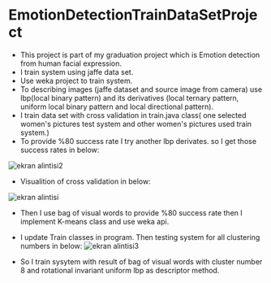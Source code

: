 # EmotionDetectionTrainDataSetProject #
* This project is part of my graduation project which is Emotion detection from human facial expression.
* I train system using jaffe data set.
*  Use weka project to train system.
* To describing images (jaffe dataset and source image from camera) use lbp(local binary pattern) and its
derivatives (local ternary pattern, uniform local binary pattern and local directional pattern).
* I train data set with cross validation in train.java class( one selected women's pictures test system and other women's pictures used train system.)
* To provide %80 success rate I try another lbp derivates. so I get those success rates in below:

![ekran alintisi2](https://user-images.githubusercontent.com/16796421/46916407-130d2100-cfc3-11e8-9d8f-5403b5a3d267.PNG)

* Visualition of cross validation in below:

![ekran alintisi](https://user-images.githubusercontent.com/16796421/46916541-b0b52000-cfc4-11e8-9170-30f51d6f3f95.PNG)

* Then I use bag of visual words to provide %80 success rate then I implement K-means class and use weka api.
* I update Train classes in program. Then testing system for all clustering numbers in below:
![ekran alintisi3](https://user-images.githubusercontent.com/16796421/46917328-7ea8bb80-cfce-11e8-9e6f-2b816a1242ab.PNG)

* So I train sysytem with result of bag of visual words with cluster number 8 and rotational invariant uniform lbp as descriptor method.
